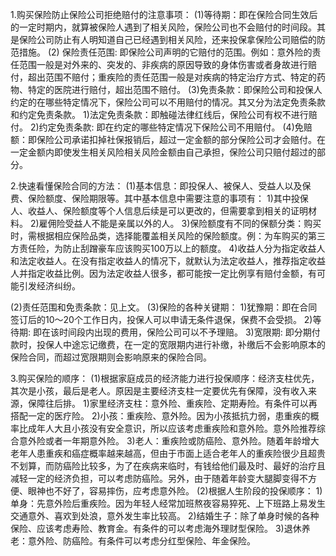 1.购买保险防止保险公司拒绝赔付的注意事项：
  (1)等待期：即在保险合同生效后的一定时期内，就算被保险人遇到了相关风险，保险公司也不会赔付的时间段。其是保险公司防止有人明知道自己已经遇到相关风险，还来投保拿保险公司赔偿的防范措施。
  (2) 保险责任范围: 即保险公司声明的它赔付的范围。例如：意外险的责任范围一般是对外来的、突发的、非疾病的原因导致的身体伤害或者身故进行赔付，超出范围不赔付；重疾险的责任范围一般是对疾病的特定治疗方式、特定的药物、特定的医院进行赔付，超出范围不赔付。
  (3)免责条款：即保险公司和投保人约定的在哪些特定情况下，保险公司可以不用赔付的情况。其又分为法定免责条款和约定免责条款。
    1)法定免责条款：即触碰法律红线后，保险公司有权不进行赔付。
    2)约定免责条款:  即在约定的哪些特定情况下保险公司不用赔付。
  (4)免赔额：即保险公司承诺扣掉社保报销后，超过一定金额的部分保险公司才会赔付。在一定金额内即使发生相关风险相关风险金额由自己承担，保险公司只赔付超过的部分。

2.快速看懂保险合同的方法：
  (1)基本信息：即投保人、被保人、受益人以及保费、保险额度、保险期限等。其中基本信息中需要注意的事项有：
    1)其中投保人、收益人、保险额度等个人信息后续是可以更改的，但需要拿到相关的证明材料。
    2)雇佣险受益人不能是亲属以外的人。
    3)保险额度有不同的保额分类：购买时，需根据相应保险品类，选择能覆盖相关风险的保险额度。例：为车购买的第三方责任险，为防止刮蹭豪车应该购买100万以上的额度。
    4)收益人分为指定收益人和法定收益人。在没有指定收益人的情况下，就默认为法定收益人，推荐指定收益人并指定收益比例。因为法定收益人很多，都可能按一定比例享有赔付金额，有可能引发经济纠纷。

  (2)责任范围和免责条款：见上文。
  (3)保险的各种关键期：
    1)犹豫期：即在合同签订后的10～20个工作日内，投保人可以申请无条件退保，保费不会受损。
    2)等待期: 即在该时间段内出现的费用，保险公司可以不予理赔。
    3)宽限期: 即分期付款时，投保人中途忘记缴费，在一定的宽限期内进行补缴，补缴后不会影响原本的保险合同，而超过宽限期则会影响原来的保险合同。

3.购买保险的顺序：
  (1)根据家庭成员的经济能力进行投保顺序：经济支柱优先，其次是小孩，最后是老人。原因是主要经济支柱一定要优先有保障，没有收入来源，保障往后排。
    1)家里经济支柱：意外险、重疾险、定期寿险。有条件可以再搭配一定的医疗险。
    2)小孩：重疾险、意外险。因为小孩抵抗力弱，患重疾的概率比成年人大且小孩没有安全意识，所以应该考虑重疾险和意外险。意外险推荐综合意外险或者一年期意外险。
    3)老人：重疾险或防癌险、意外险。随着年龄增大老年人患重疾和癌症概率越来越高，但由于市面上适合老年人的重疾险很少且超贵不划算，而防癌险比较多，为了在疾病来临时，有钱给他们最及时、最好的治疗且减轻一定的经济负担，可以考虑防癌险。另外，由于随着年龄变大腿脚变得不方便、眼神也不好了，容易摔伤，应考虑意外险。
  (2)根据人生阶段的投保顺序：
    1)单身：先意外险后重疾险。因为年轻人经常加班熬夜容易猝死、上下班路上易发生交通意外、喜欢到处浪，意外发生率比较高。
    2)结婚生子：除了单身时候的各种保险、应该考虑寿险、教育金。有条件的可以考虑海外理财型保险。
    3)退休养老：意外险、防癌险。有条件可以考虑分红型保险、年金保险。

